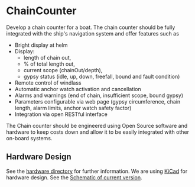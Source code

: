 # ChainCounter
Develop a chain counter for a boat. The chain counter should be fully integrated with the ship's navigation system and offer features such as

* Bright display at helm
* Display:
  * length of chain out,
  * % of total length out,
  * current scope (chainOut/depth),
  * gypsy status (idle, up, down, freefall, bound and fault condition)
* Remote control of windlass
* Automatic anchor watch activation and cancellation
* Alarms and warnings (end of chain, insufficient scope, bound gypsy)
* Parameters configurable via web page (gypsy circumference, chain length, alarm limits, anchor watch safety factor)
* Integration via open RESTful interface

The Chain counter should be engineered using Open Source software and hardware to keep costs down and allow it to be easily integrated with other on-board systems.

## Hardware Design
See the [hardware directory](./hardware) for further information. 
We are using [KiCad]([Ihttps://www.kicad.org/) for hardware design. See the [Schematic of current version](./hardware/KiCad/schematic_current_version.pdf).
